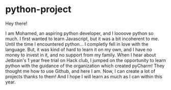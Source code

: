 # python-project

Hey there!

I am Mohamed, an aspiring python developer, and I loooove python so much.
I first wanted to learn Javascript, but it was a bit incoherent to me.
Until the time I encountered python...
I completly fell in love with the language. But, it was kind of hard to learn it on my own, and I have no money to invest in it, and no support from my family.
When I hear about Jetbrain's 1 year free trial on Hack club, I jumped on the opportunity to learn python with the guidance of the organization which created pyCharm!
They thought me how to use Github, and here I am.
Now, I can create a lot of projects thanks to them! And I hope I will learn as much as I can within this year.
